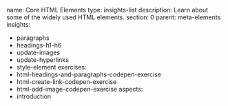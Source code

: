 name: Core HTML Elements
type: insights-list
description: Learn about some of the widely used HTML elements.
section: 0
parent: meta-elements
insights:
  - paragraphs
  - headings-h1-h6
  - update-images
  - update-hyperlinks
  - style-element
exercises:
  - html-headings-and-paragraphs-codepen-exercise
  - html-create-link-codepen-exercise
  - html-add-image-codepen-exercise
aspects:
  - introduction
